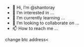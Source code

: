 - 👋 Hi, I’m @shantoray
- 👀 I’m interested in ...
- 🌱 I’m currently learning ...
- 💞️ I’m looking to collaborate on ...
- 📫 How to reach me ...

<!---
shantoray/shantoray is a ✨ special ✨ repository because its `README.md` (this file) appears on your GitHub profile.
You can click the Preview link to take a look at your changes.
--->change btc address<

